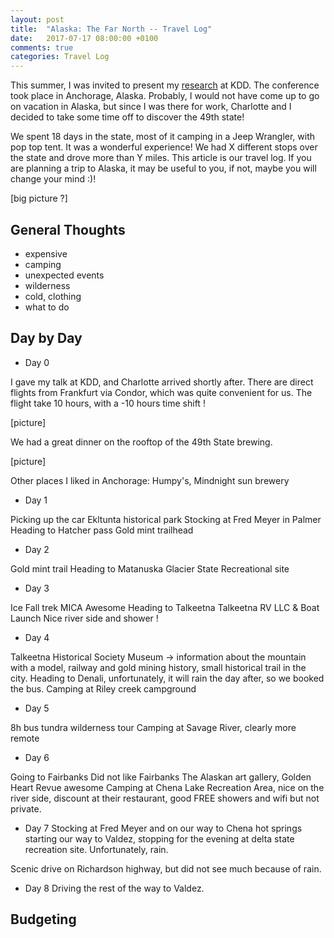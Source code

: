 ```yaml
---
layout: post
title:  "Alaska: The Far North -- Travel Log"
date:   2017-07-17 08:00:00 +0100
comments: true
categories: Travel Log
---
```


This summer, I was invited to present my [research][publications] at KDD. The conference took place in Anchorage, Alaska. Probably, I would not have come up to go on vacation in Alaska, but since I was there for work, Charlotte and I decided to take some time off to discover the 49th state! 

We spent 18 days in the state, most of it camping in a Jeep Wrangler, with pop top tent. It was a wonderful experience! We had X different stops over the state and drove more than Y miles. This article is our travel log. If you are planning a trip to Alaska, it may be useful to you, if not, maybe you will change your mind :)!

[big picture ?]

General Thoughts
----------------

- expensive
- camping
- unexpected events
- wilderness
- cold, clothing
- what to do 

Day by Day
----------

- Day 0 

I gave my talk at KDD, and Charlotte arrived shortly after. There are direct flights from Frankfurt via Condor, which was quite convenient for us. The flight take 10 hours, with a -10 hours time shift ! 

[picture]

We had a great dinner on the rooftop of the 49th State brewing. 

[picture]

Other places I liked in Anchorage: Humpy's, Mindnight sun brewery

- Day 1

Picking up the car 
Ekltunta historical park
Stocking at Fred Meyer in Palmer
Heading to Hatcher pass 
Gold mint trailhead

- Day 2 

Gold mint trail 
Heading to Matanuska Glacier State Recreational site 

- Day 3

Ice Fall trek MICA Awesome
Heading to Talkeetna
Talkeetna RV LLC & Boat Launch
Nice river side and shower ! 
 

- Day 4 

Talkeetna Historical Society Museum -> information about the mountain with a model, railway and gold mining history, small historical trail in the city. 
Heading to Denali, unfortunately, it will rain the day after, so we booked the bus. 
Camping at Riley creek campground

- Day 5 

8h bus tundra wilderness tour 
Camping at Savage River, clearly more remote

- Day 6 

Going to Fairbanks
Did not like Fairbanks
The Alaskan art gallery,
Golden Heart Revue awesome 
Camping at Chena Lake Recreation Area, nice on the river side, discount at their restaurant, good FREE showers and wifi but not private. 

- Day 7 
Stocking at Fred Meyer and on our way to Chena hot springs
starting our way to Valdez, stopping for the evening at delta state recreation site. Unfortunately, rain. 

Scenic drive on Richardson highway, but did not see much because of rain.  

- Day 8 
Driving the rest of the way to Valdez. 

Budgeting
---------



[publications]: https://edouardfouche.com/publications
